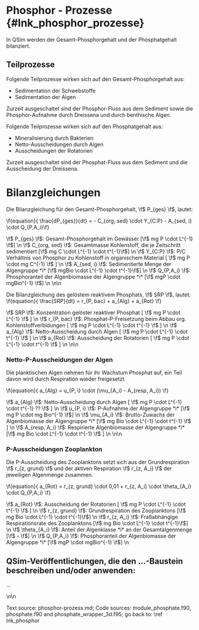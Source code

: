 Phosphor - Prozesse {#lnk_phosphor_prozesse}
===================== 

In QSim werden der Gesamt-Phosphorgehalt und der Phosphatgehalt bilanziert.

## Teilprozesse ##
Folgende Teilprozesse wirken sich auf den Gesamt-Phosphorgehalt aus:
* Sedimentation der Schwebstoffe
* Sedimentation der Algen

Zurzeit ausgeschaltet sind der Phosphor-Fluss aus dem Sediment sowie die 
Phosphor-Aufnahme durch Dreissena und durch benthische Algen.
 

Folgende Teilprozesse wirken sich auf den Phosphatgehalt aus:
* Mineralisierung durch Bakterien
* Netto-Ausscheidungen durch Algen
* Ausscheidungen der Rotatorien

Zurzeit ausgeschaltet sind der Phosphat-Fluss aus dem Sediment und die 
Ausscheidung der Dreissena.

# Bilanzgleichungen

Die Bilanzgleichung für den Gesamt-Phosphorgehalt, \f$ P_{ges} \f$, lautet:

\f{equation}{ \frac{dP_{ges}}{dt} = - C_{org, sed} \cdot Y_{C:P} - A_{sed, i} \cdot Q_{P,A_i}\f} 
<!-- 
            gesPt = gesP(ior)                                               &
                    - orgCsd(mstr,ior) * pl0(ior)                           &
                    - sedalk(ior) * Q_PK(ior)                               & 
                    - sedalb(ior) * Q_PB(ior)                               &
                    - sedalg(ior) * Q_PG(ior)                               &
                    + Psed                                                  &
                    - algdrk(ior) * Q_PK(ior)                               &
                    - algdrg(ior) * Q_PG(ior)                               &
                    - algdrb(ior) * Q_PB(ior)                               &    
                    - (albewg(ior) - alberg(ior)) * Qmx_PG                  &
                    - (albewk(ior) - alberk(ior)) * Qmx_PK 
-->

\f$ P_{ges} \f$:    Gesamt-Phosphorgehalt im Gewässer [\f$ mg P \cdot L^{-1} \f$] \n 
\f$ C_{org, sed} \f$:  Gesamtmasse Kohlenstoff, die je Zeitschritt sedimentiert [\f$ mg C \cdot L^{-1} \cdot t^{-1}\f$] \n
\f$ Y_{C:P} \f$:  P/C Verhältnis von Phosphor zu Kohlenstoff in organischem Material [ \f$ mg P \cdot mg C^{-1} \f$ ] \n
\f$ A_{sed, i} \f$: Sedimentierte Menge der Algengruppe *i*  [\f$ mgBio \cdot L^{-1} \cdot t^{-1}\f$] \n
\f$ Q_{P,A_i} \f$:  Phosphoranteil der Algenbiomasse der Algengruppe *i*  [\f$ mgP \cdot mgBio^{-1} \f$] \n
\n\n

Die Bilanzgleichung des gelöstem reaktivem Phosphats, \f$ SRP \f$, lautet:
\f{equation}{ \frac{SRP}{dt} = r_{P, bac} + a_{Alg} + a_{Rot} \f}

<!-- 
        gelPt = gelP(ior)                           &
                + doP                               &
                + (mw_agrP + mw_akiP + mw_ablP)     &
                + pSed                              &
                + gelPzo                            &
                + gelPdr				
--> 

\f$ SRP \f$:  Konzentration gelöster reaktiver Phosphat  [ \f$ mg P \cdot L^{-1} \f$ ] \n
\f$ r_{P, bac} \f$: Phosphat-P-Freisetzung beim Abbau org. Kohlenstoffverbidungen  [ \f$ mg P \cdot L^{-1} \cdot t^{-1} \f$ ] \n
\f$ a_{Alg} \f$: Netto-Ausscheidung durch Algen  [ \f$ mg P \cdot L^{-1} \cdot t^{-1} \f$ ] \n
\f$ a_{Rot} \f$: Ausscheidung der Rotatorien   [  \f$ mg P \cdot L^{-1} \cdot t^{-1} \f$ ] \n
\n\n

### Netto-P-Ausscheidungen der Algen ###
Die planktischen Algen nehmen für ihr Wachstum Phosphat auf, ein Teil davon 
wird durch Respiration wieder freigesetzt.

\f{equation}{ a_{Alg} = u_{P, i} \cdot (\mu_{A_i} - A_{resp, A_i}) \f}
<!--
            agrP(nkz) = -up_PGz(nkz,ior) * (agrbrz(nkz,ior) - algagz(nkz,ior)) &
                        - (albewg(ior)-alberg(ior)) * Qmx_PG
...
                sagP = sagP + ((agrP(nkz) + agrP(nkz-1)) /2.) * dH2D
--> 
\f$ a_{Alg} \f$: Netto-Ausscheidung durch Algen  [ \f$ mg P \cdot L^{-1} \cdot t^{-1} ?? \f$ ] \n
\f$ u_{P, i} \f$:  P-Aufnahme der Algengruppe *i* [\f$ mg P \cdot mg Bio^{-1} \f$] \n
\f$ \mu_{A_i} \f$: Brutto-Zuwachs der Algenbiomasse der Algengruppe *i* [\f$ mg Bio \cdot L^{-1} \cdot t^{-1} \f$ ] \n
\f$ A_{resp, A_i} \f$: Respirierte Algenbiomasse der Algengruppe *i* [\f$ mg Bio \cdot L^{-1} \cdot t^{-1} \f$ ] \n
\n\n

### P-Ausscheidungen Zooplankton ###
Die P-Ausscheidung des Zooplanktons setzt sich aus der Grundrespiration 
\f$ r_{z, grund} \f$ und der aktiven Respiration \f$ r_{z, A_i} \f$
der jeweiligen Algenmenge zusammen.

\f{equation}{ a_{Rot} = r_{z, grund} \cdot 0,01 + r_{z, A_i} \cdot \theta_{A_i} \cdot Q_{P,A_i} \f}

<!--
        gelpzo = dzres1(ior) * 0.01                &
               + dzres2(ior) * hconKi * Q_PK(ior)  &
               + dzres2(ior) * hcongr * Q_PG(ior)  &
               + dzres2(ior) * hconbl * Q_PB(ior)
-->

\f$ a_{Rot} \f$: Ausscheidung der Rotatorien   [  \f$ mg P \cdot L^{-1} \cdot t^{-1} \f$ ] \n
\f$ r_{z, grund} \f$: Grundrespiration des Zooplanktons [\f$ mg Bio \cdot L^{-1} \cdot t^{-1}\f$] \n 
\f$ r_{z, A_i} \f$: Fraßabhängige Respirationsrate des Zooplanktons [\f$ mg Bio \cdot L^{-1} \cdot t^{-1}\f$] \n
\f$ \theta_{A_i} \f$: Anteil der Algenklasse *i* an der Gesamtalgenmenge  [\f$ - \f$] \n
\f$ Q_{P,A_i} \f$: Phosphoranteil der Algenbiomasse der Algengruppe *i* [\f$ mgP \cdot mgBio^{-1} \f$] \n

<!-- #mf: ist r_{z, grund} (=dzres1) == repG? --> 
 
## QSim-Veröffentlichungen, die den ...-Baustein beschreiben und/oder anwenden: 
...
 

\n\n

Text source: phosphor-prozess.md; Code sources: module_phosphate.f90, phosphate.f90
and phosphate_wrapper_3d.f95; go back to: \ref lnk_phosphor